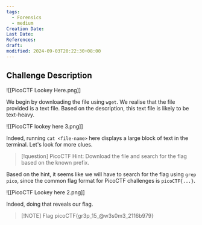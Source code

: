 ```yaml
---
tags:
  - Forensics
  - medium
Creation Date: 
Last Date: 
References: 
draft: 
modified: 2024-09-03T20:22:30+08:00
---
```

## Challenge Description
![[PicoCTF Lookey Here.png]]

We begin by downloading the file using `wget`. We realise that the file provided is a text file. Based on the description, this text file is likely to be text-heavy. 

![[PicoCTF lookey here 3.png]]

Indeed, running `cat <file-name>` here displays a large block of text in the terminal. Let's look for more clues. 

>[!question] PicoCTF Hint: Download the file and search for the flag based on the known prefix.

Based on the hint, it seems like we will have to search for the flag using `grep pico`, since the common flag format for PicoCTF challenges is `picoCTF{...}`.

![[PicoCTF Lookey here 2.png]]

Indeed, doing that reveals our flag. 

> [!NOTE] Flag
> picoCTF{gr3p_15_@w3s0m3_2116b979}
